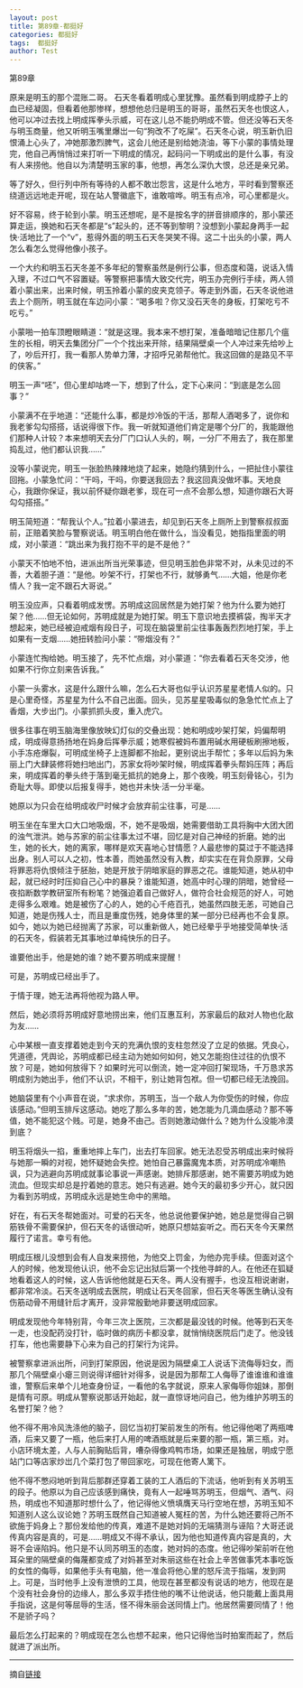 ```yaml
---
layout: post
title: 第89章-都挺好
categories: 都挺好
tags:  都挺好
author: Test
---
```


第89章

原来是明玉的那个混账二哥。 石天冬看着明成心里犹豫。虽然看到明成脖子上的血已经凝固，但看着他那惨样，想想他总归是明玉的哥哥，虽然石天冬也恨这人，他可以冲过去找上明成挥拳头示威，可在这儿总不能扔明成不管。但还没等石天冬与明玉商量，他又听明玉嘴里爆岀一句“狗改不了吃屎”。石天冬心说，明玉新仇旧恨涌上心头了，冲她那激烈脾气，这会儿他还是别给她浇油，等下小蒙的事情处理完，他自己再悄悄过来打听一下明成的情况，起码问一下明成出的是什么事，有没有人来捞他。他自以为清楚明玉家的事，他想，再怎么深仇大恨，总还是亲兄弟。



等了好久，但行列中所有等待的人都不敢岀怨言，这是什么地方，平时看到警察还绕道远远地走开呢，现在站人警徽底下，谁敢喧哗。明玉有点冷，可心里都是火。



好不容易，终于轮到小蒙。明玉还想呢，是不是按名字的拼音排顺序的，那小蒙还算走运，换她和石天冬都是“s”起头的，还不等到黎明？没想到小蒙起身两手一起快·活地比了一个“v”，惹得外面的明玉石天冬哭笑不得。这二十出头的小蒙，两人怎么看怎么觉得他像小孩子。



一个大约和明玉石天冬差不多年纪的警察虽然是例行公事，但态度和蔼，说话入情入理，不过口气不容置疑。等警察把事情大致交代完，明玉办完例行手续，两人领着小蒙出来，出来时候，明玉拎着小蒙的皮夹克领子。等走到外面，石天冬说他进去上个厕所，明玉就在车边问小蒙：“喝多啦？你又没石天冬的身板，打架吃亏不吃亏。”



小蒙啪一拍车顶瞪眼睛道：“就是这理。我本来不想打架，准备暗暗记住那几个瘟生的长相，明天去集团分厂一个个找出来开除，结果隔壁桌一个人冲过来先给吵上了，吵后开打，我一看那人势单力薄，才招呼兄弟帮他忙。我这回做的是路见不平的侠客。”



明玉一声“呸”，但心里却咕咚一下，想到了什么，定下心来问：“到底是怎么回事？”



小蒙满不在乎地道：“还能什么事，都是炒冷饭的干活，那帮人酒喝多了，说你和我老爹勾勾搭搭，话说得很下作。我一听就知道他们肯定是哪个分厂的，我能跟他们那种人计较？本来想明天去分厂门口认人头的，啊，一分厂不用去了，我在那里捣乱过，他们都认识我……”



没等小蒙说完，明玉一张脸热辣辣地烧了起来，她隐约猜到什么，一把扯住小蒙往回拖。小蒙急忙问：“干吗，干吗，你要送我回去？我这回真没做坏事。天地良心，我跟你保证，我以前怀疑你跟老爹，现在可一点不会那么想，知道你跟石大哥勾勾搭搭。”



明玉简短道：“帮我认个人。”拉着小蒙进去，却见到石天冬上厕所上到警察叔叔面前，正赔着笑脸与警察说话。明玉明白他在做什么，当没看见，她指指里面的明成，对小蒙道：“跳出来为我打抱不平的是不是他？”



小蒙天不怕地不怕，进派出所当光荣事迹，但见明玉脸色非常不对，从未见过的不善，大着胆子道：“是他。吵架不行，打架也不行，就够勇气……大姐，他是你老情人？我一定不跟石大哥说。”



明玉没应声，只看着明成发愣。苏明成这回居然是为她打架？他为什么要为她打架？他……但无论如何，苏明成就是为她打架。明玉下意识地去摸裤袋，掏半天才想起来，她已经被迫戒烟有段日子，可现在脑袋里前尘往事轰轰烈烈地打架，手上如果有一支烟……她扭转脸问小蒙：“带烟没有？”



小蒙连忙掏给她。明玉接了，先不忙点烟，对小蒙道：“你去看着石天冬交涉，他如果不行你立刻来告诉我。”



小蒙一头雾水，这是什么跟什么嘛，怎么石大哥也似乎认识苏星星老情人似的。只是心里奇怪，苏星星为什么不自己出面。回头，见苏星星吸毒似的急急忙忙点上了香烟，大步出门。小蒙抓抓头皮，重入虎穴。



很多往事在明玉脑海里像放映幻灯似的交叠出现：她和明成吵架打架，妈偏帮明成，明成得意扬扬地在妈身后挥拳示威；她寒假被妈布置用碱水用硬板刷擦地板，小手冻疮爆裂，可明成坐椅子上连脚都不抬起，更别说出手帮忙；多年以后妈为朱丽上门大肆装修将她扫地出门，苏家女将吵架时候，明成挥着拳头帮妈压阵；再后来，明成挥着的拳头终于落到毫无抵抗的她身上，那个夜晚，明玉刻骨铭心，引为奇耻大辱。即使以后报复得手，她也并未快·活一分半毫。



她原以为只会在给明成收尸时候才会放弃前尘往事，可是……



明玉坐在车里大口大口地吸烟，不，她不是吸烟，她需要借助工具将胸中大团大团的浊气泄洪。她与苏家的前尘往事太过不堪，回忆是对自己神经的折磨。她的出生，她的长大，她的离家，哪样是欢天喜地心甘情愿？人最悲惨的莫过于不能选择出身。别人可以人之初，性本善，而她虽然没有入教，却实实在在背负原罪，父母将罪恶将仇恨倾注于胚胎，她是开放于阴暗家庭的罪恶之花。谁能知道，她从初中起，就已经时时压抑自己心中的暴戾？谁能知道，她高中时心理的阴暗，她曾经一夜掐断数学教研室所有粉笔？她强迫着自己做好人，做符合社会规范的好人，可她走得多么艰难。她是被伤了心的人，她的心千疮百孔，她虽然四肢无恙，可她自己知道，她是伤残人士，而且是重度伤残，她身体里的某一部分已经再也不会复原。如今，她以为她已经抛离了苏家，可以重新做人，她已经晕乎乎地接受简单快·活的石天冬，假装若无其事地过单纯快乐的日子。



谁要他出手，他是她的谁？她不要苏明成来提醒！



可是，苏明成已经出手了。



于情于理，她无法再将他视为路人甲。



然后，她必须将苏明成好意地捞出来，他们互惠互利，苏家最后的敌对人物也化敌为友……



心中某根一直支撑着她走到今天的充满仇恨的支柱忽然没了立足的依据。凭良心，凭道德，凭舆论，苏明成都已经主动为她如何如何，她又怎能抱住过往的仇恨不放？可是，她如何放得下？如果时光可以倒流，她一定冲回打架现场，千万恳求苏明成别为她出手，他们不认识，不相干，别让她背包袱。但一切都已经无法挽回。



她脑袋里有个小声音在说，“求求你，苏明玉，当一个敌人为你受伤的时候，你应该感动。”但明玉排斥这感动。她吃了那么多年的苦，她怎能为几滴血感动？那不等值，她不能犯这个贱。可是，她身不由己。否则她激动做什么？她为什么没能冷漠到底？



明玉将烟头一掐，重重地摔上车门，出去打车回家。她无法忍受苏明成出来时候将与她那一瞬的对视，她怀疑她会失控。她怕自己暴露魔鬼本质，对苏明成冷嘲热讽，只为逃避向苏明成就事论事说一声感谢。她排斥那感谢，她不需要苏明成为她流血。但现实却总是拧着她的意志。她只有逃避。她今天的最初多少开心，就只因为看到苏明成，苏明成永远是她生命中的黑暗。



好在，有石天冬帮她面对。可爱的石天冬，他总说他要保护她，她总是觉得自己钢筋铁骨不需要保护，但石天冬的话很动听，她原只想姑妄听之。而石天冬今天果然履行了诺言。幸亏有他。



明成压根儿没想到会有人自发来捞他，为他交上罚金，为他办完手续。但面对这个人的时候，他发现他认识，他不会忘记出狱后第一个找他寻衅的人。在他还在狐疑地看着这人的时候，这人告诉他他就是石天冬。两人没有握手，也没互相说谢谢，都非常冷淡。石天冬送明成去医院，明成让石天冬回家，但石天冬等医生确认没有伤筋动骨不用缝针后才离开，没非常殷勤地非要送明成回家。



明成发现他今年特别背，今年三次上医院，三次都是最没钱的时候。他等到石天冬一走，也没配药没打针，临时做的病历卡都没拿，就悄悄绕医院后门走了。他没钱打车，他也需要静下心来为自己的打架行为诧异。



被警察拿进派出所，问到打架原因，他说是因为隔壁桌工人说话下流侮辱妇女，而那几个隔壁桌小瘪三则说得详细针对得多，说是因为那帮工人侮辱了谁谁谁和谁谁谁，警察后来单个儿地查身份证，一看他的名字就说，原来人家侮辱你姐妹，那倒是情有可原。明成从警察说那话开始起，就一直惊讶地问自己，他为维护苏明玉的名誉打架？他？



他不得不用冷风洗涤他的脑子，回忆当初打架前发生的所有。他记得他喝了两瓶啤酒，后来又要了一瓶，他后来打人用的啤酒瓶就是后来要的那一瓶，第三瓶，对。小店环境太差，人与人前胸贴后背，嘈杂得像鸡鸭市场，如果还是独居，明成宁愿站门口等店家炒岀几个菜打包了带回家吃，可现在他寄人篱下。



他不得不憋闷地听到背后那群还穿着工装的工人酒后的下流话，他听到有关苏明玉的段子。他原以为自己应该感到痛快，竟有人一起唾骂苏明玉，但烟气、酒气、闷热，明成也不知道那时想什么了，他记得他义愤填膺天马行空地在想，苏明玉知不知道别人这么议论她？苏明玉既然自己知道被人冤枉的苦，为什么她还要将己所不欲施于妈身上？那份发给他的传真，难道不是她对妈的无端猜测与诬陷？大哥还说传真内容是真的，可是……明成又不得不承认，因为他也知道传真内容是真的，大哥不会诬陷妈。他只是不认同苏明玉的态度，她对妈的态度。他记得吵架前听在他耳朵里的隔壁桌的侮蔑都变成了对妈甚至对朱丽这些在社会上辛苦做事凭本事吃饭的女性的侮辱，如果他手头有电脑，他一准会将他心里的怒斥流于指端，发到网上。可是，当时他手上没有泄愤的工具，他现在甚至都没有说话的地方，他现在是个没有社会身份的边缘人，那么多双手捂住他的嘴不让他说话，他只能戴上面具用手指说，这是何等屈辱的生活，怪不得朱丽会送同情上门。他居然需要同情了！他不是骄子吗？



最后怎么打起来的？明成现在怎么也想不起来，他只记得他当时拍案而起了，然后就进了派出所。







*****

摘自[链接](https://m.vodtw.com/wapbook-53717-32938863/)